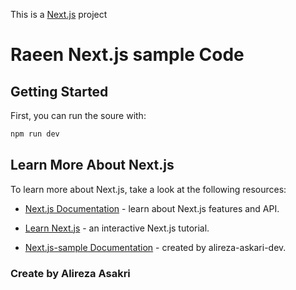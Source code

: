 This is a [Next.js](https://nextjs.org/) project 

# Raeen Next.js sample Code
## Getting Started

First, you can run the soure with:

```bash
npm run dev
```

## Learn More About Next.js

To learn more about Next.js, take a look at the following resources:

- [Next.js Documentation](https://nextjs.org/docs) - learn about Next.js features and API.
- [Learn Next.js](https://nextjs.org/learn) - an interactive Next.js tutorial.

- [Next.js-sample Documentation](https://docdro.id/SKP9a3h) - created by alireza-askari-dev.

### Create by Alireza Asakri
